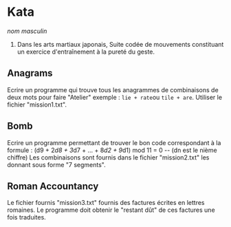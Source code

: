 # Kata

_nom masculin_

1.  Dans les arts martiaux japonais, Suite codée de mouvements constituant un exercice d'entraînement à la pureté du geste.


## Anagrams

Ecrire un programme qui trouve tous les anagrammes de combinaisons de deux mots pour faire "Atelier" exemple : `lie + rate`ou `tile + are`.
Utiliser le fichier "mission1.txt".

## Bomb

Ecrire un programme permettant de trouver le bon code correspondant à la formule :
(d9 + 2*d8 + 3*d7 + ... + 8*d2 + 9*d1) mod 11 = 0  --  (dn est le nième chiffre)
Les combinaisons sont fournis dans le fichier "mission2.txt" les donnant sous forme "7 segments".

## Roman Accountancy

Le fichier fournis "mission3.txt" fournis des factures écrites en lettres romaines.
Le programme doit obtenir le "restant dût" de ces factures une fois traduites.